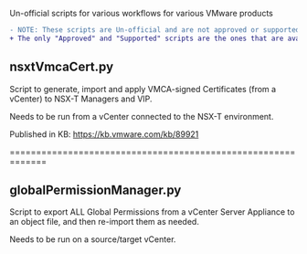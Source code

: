 Un-official scripts for various workflows for various VMware products

```diff
- NOTE: These scripts are Un-official and are not approved or supported by VMware Engineering.
+ The only "Approved" and "Supported" scripts are the ones that are available in Public KBs
```


## nsxtVmcaCert.py
Script to generate, import and apply VMCA-signed Certificates (from a vCenter) to NSX-T Managers and VIP.

Needs to be run from a vCenter connected to the NSX-T environment.

Published in KB: https://kb.vmware.com/kb/89921

============================================================= 

## globalPermissionManager.py
Script to export ALL Global Permissions from a vCenter Server Appliance to an object file, and then re-import them as needed.

Needs to be run on a source/target vCenter.
